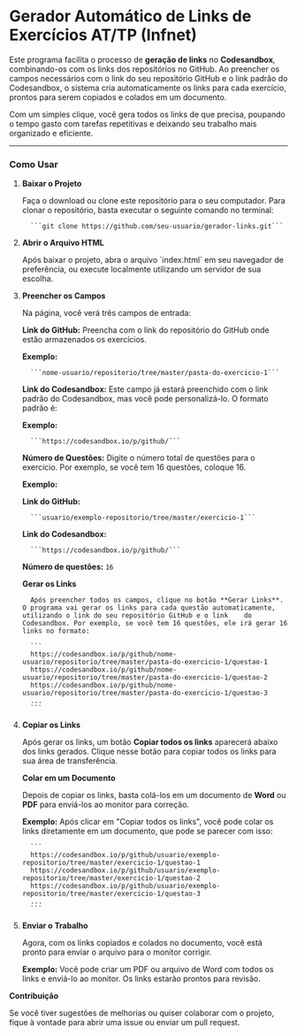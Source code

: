 # Gerador Automático de Links de Exercícios AT/TP (Infnet)

Este programa facilita o processo de **geração de links** no **Codesandbox**, combinando-os com os links dos repositórios no GitHub. Ao preencher os campos necessários com o link do seu repositório GitHub e o link padrão do Codesandbox, o sistema cria automaticamente os links para cada exercício, prontos para serem copiados e colados em um documento. 

Com um simples clique, você gera todos os links de que precisa, poupando o tempo gasto com tarefas repetitivas e deixando seu trabalho mais organizado e eficiente.

---

### Como Usar

1. **Baixar o Projeto**

      Faça o download ou clone este repositório para o seu computador. Para clonar o repositório, basta executar o seguinte comando no terminal:
   
         ```git clone https://github.com/seu-usuario/gerador-links.git```

3. **Abrir o Arquivo HTML**

      Após baixar o projeto, abra o arquivo ´index.html´ em seu navegador de preferência, ou execute localmente utilizando um servidor de sua escolha.

4. **Preencher os Campos**

      Na página, você verá três campos de entrada:
   
      **Link do GitHub:** Preencha com o link do repositório do GitHub onde estão armazenados os exercícios.
   
      **Exemplo:**
      
         ```nome-usuario/repositorio/tree/master/pasta-do-exercicio-1```
   
      **Link do Codesandbox:** Este campo já estará preenchido com o link padrão do Codesandbox, mas você pode personalizá-lo. O formato padrão é:
   
      **Exemplo:**
      
         ```https://codesandbox.io/p/github/```
   
      **Número de Questões:** Digite o número total de questões para o exercício. Por exemplo, se você tem 16 questões, coloque 16.
   
      **Exemplo:**
   
      **Link do GitHub:**
   
         ```usuario/exemplo-repositorio/tree/master/exercicio-1```
   
      **Link do Codesandbox:**
   
         ```https://codesandbox.io/p/github/```
   
      **Número de questões:** ```16```
   
      **Gerar os Links**
   
         Após preencher todos os campos, clique no botão **Gerar Links**. O programa vai gerar os links para cada questão automaticamente, utilizando o link do seu repositório GitHub e o link    do Codesandbox. Por exemplo, se você tem 16 questões, ele irá gerar 16         links no formato:
   
         ```
         https://codesandbox.io/p/github/nome-usuario/repositorio/tree/master/pasta-do-exercicio-1/questao-1
         https://codesandbox.io/p/github/nome-usuario/repositorio/tree/master/pasta-do-exercicio-1/questao-2
         https://codesandbox.io/p/github/nome-usuario/repositorio/tree/master/pasta-do-exercicio-1/questao-3
         ...
         ```

5. **Copiar os Links**

      Após gerar os links, um botão **Copiar todos os links** aparecerá abaixo dos links gerados. Clique nesse botão para copiar todos os links para sua área de transferência.
      
      **Colar em um Documento**
      
      Depois de copiar os links, basta colá-los em um documento de **Word** ou **PDF** para enviá-los ao monitor para correção.
      
      **Exemplo:** Após clicar em "Copiar todos os links", você pode colar os links diretamente em um documento, que pode se parecer com isso:
      
         ```
         https://codesandbox.io/p/github/usuario/exemplo-repositorio/tree/master/exercicio-1/questao-1
         https://codesandbox.io/p/github/usuario/exemplo-repositorio/tree/master/exercicio-1/questao-2
         https://codesandbox.io/p/github/usuario/exemplo-repositorio/tree/master/exercicio-1/questao-3
         ...
         ```

6. **Enviar o Trabalho**

      Agora, com os links copiados e colados no documento, você está pronto para enviar o arquivo para o monitor corrigir.
      
      **Exemplo:** Você pode criar um PDF ou arquivo de Word com todos os links e enviá-lo ao monitor. Os links estarão prontos para revisão.

**Contribuição**

Se você tiver sugestões de melhorias ou quiser colaborar com o projeto, fique à vontade para abrir uma issue ou enviar um pull request.

